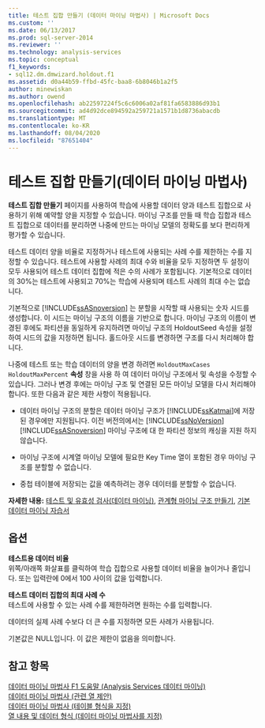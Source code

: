 ```yaml
---
title: 테스트 집합 만들기 (데이터 마이닝 마법사) | Microsoft Docs
ms.custom: ''
ms.date: 06/13/2017
ms.prod: sql-server-2014
ms.reviewer: ''
ms.technology: analysis-services
ms.topic: conceptual
f1_keywords:
- sql12.dm.dmwizard.holdout.f1
ms.assetid: d0a44b59-ffbd-45fc-baa8-6b8046b1a2f5
author: minewiskan
ms.author: owend
ms.openlocfilehash: ab22597224f5c6c6006a02af81fa6583886d93b1
ms.sourcegitcommit: ad4d92dce894592a259721a1571b1d8736abacdb
ms.translationtype: MT
ms.contentlocale: ko-KR
ms.lasthandoff: 08/04/2020
ms.locfileid: "87651404"
---
```

# <a name="create-testing-set-data-mining-wizard"></a>테스트 집합 만들기(데이터 마이닝 마법사)
  **테스트 집합 만들기** 페이지를 사용하여 학습에 사용할 데이터 양과 테스트 집합으로 사용하기 위해 예약할 양을 지정할 수 있습니다. 마이닝 구조를 만들 때 학습 집합과 테스트 집합으로 데이터를 분리하면 나중에 만드는 마이닝 모델의 정확도를 보다 편리하게 평가할 수 있습니다.  
  
 테스트 데이터 양을 비율로 지정하거나 테스트에 사용되는 사례 수를 제한하는 수를 지정할 수 있습니다. 테스트에 사용할 사례의 최대 수와 비율을 모두 지정하면 두 설정이 모두 사용되어 테스트 데이터 집합에 적은 수의 사례가 포함됩니다. 기본적으로 데이터의 30%는 테스트에 사용되고 70%는 학습에 사용되며 테스트 사례의 최대 수는 없습니다.  
  
 기본적으로 [!INCLUDE[ssASnoversion](../includes/ssasnoversion-md.md)] 는 분할을 시작할 때 사용되는 숫자 시드를 생성합니다. 이 시드는 마이닝 구조의 이름을 기반으로 합니다. 마이닝 구조의 이름이 변경된 후에도 파티션을 동일하게 유지하려면 마이닝 구조의 HoldoutSeed 속성을 설정하여 시드의 값을 지정하면 됩니다. 홀드아웃 시드를 변경하면 구조를 다시 처리해야 합니다.  
  
 나중에 테스트 또는 학습 데이터의 양을 변경 하려면 `HoldoutMaxCases` `HoldoutMaxPercent` **속성** 창을 사용 하 여 데이터 마이닝 구조에서 및 속성을 수정할 수 있습니다. 그러나 변경 후에는 마이닝 구조 및 연결된 모든 마이닝 모델을 다시 처리해야 합니다. 또한 다음과 같은 제한 사항이 적용됩니다.  
  
-   데이터 마이닝 구조의 분할은 데이터 마이닝 구조가 [!INCLUDE[ssKatmai](../includes/sskatmai-md.md)]에 저장된 경우에만 지원됩니다. 이전 버전의에서는 [!INCLUDE[ssNoVersion](../includes/ssnoversion-md.md)] [!INCLUDE[ssASnoversion](../includes/ssasnoversion-md.md)] 마이닝 구조에 대 한 파티션 정보의 캐싱을 지원 하지 않습니다.  
  
-   마이닝 구조에 시계열 마이닝 모델에 필요한 Key Time 열이 포함된 경우 마이닝 구조를 분할할 수 없습니다.  
  
-   중첩 테이블에 저장되는 값을 예측하려는 경우 데이터를 분할할 수 없습니다.  
  
 **자세한 내용:** [테스트 및 유효성 검사&#40;데이터 마이닝&#41;](data-mining/testing-and-validation-data-mining.md), [관계형 마이닝 구조 만들기](data-mining/create-a-relational-mining-structure.md), [기본 데이터 마이닝 자습서](../../2014/tutorials/basic-data-mining-tutorial.md)  
  
## <a name="options"></a>옵션  
 **테스트용 데이터 비율**  
 위쪽/아래쪽 화살표를 클릭하여 학습 집합으로 사용할 데이터 비율을 늘이거나 줄입니다. 또는 입력란에 0에서 100 사이의 값을 입력합니다.  
  
 **테스트 데이터 집합의 최대 사례 수**  
 테스트에 사용할 수 있는 사례 수를 제한하려면 원하는 수를 입력합니다.  
  
 데이터의 실제 사례 수보다 더 큰 수를 지정하면 모든 사례가 사용됩니다.  
  
 기본값은 NULL입니다. 이 값은 제한이 없음을 의미합니다.  
  
## <a name="see-also"></a>참고 항목  
 [데이터 마이닝 마법사 F1 도움말 &#40;Analysis Services 데이터 마이닝&#41;](data-mining-wizard-f1-help-analysis-services-data-mining.md)   
 [데이터 마이닝 마법사 &#40;관련 열 제안&#41;](suggest-related-columns-data-mining-wizard.md)   
 [데이터 마이닝 마법사 &#40;테이블 형식을 지정&#41;](specify-table-types-data-mining-wizard.md)   
 [열 내용 및 데이터 형식 &#40;데이터 마이닝 마법사를 지정&#41;](specify-the-column-s-content-and-data-type-data-mining-wizard.md)  
  
  
